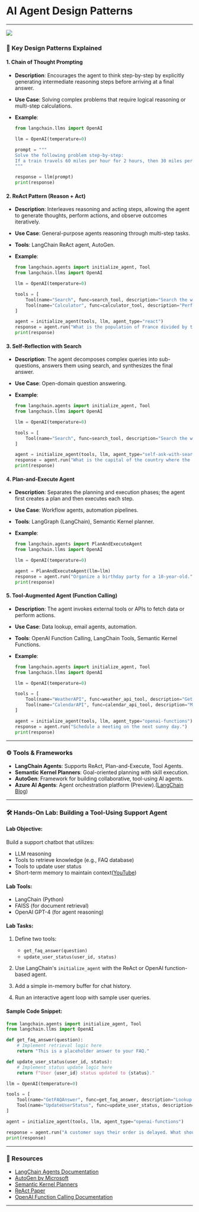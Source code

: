 # AI Agent Design Patterns

---
![](https://markovate.com/wp-content/uploads/2024/06/Understanding-AI-Agents-1.webp)
### 🧠 Key Design Patterns Explained

#### 1. **Chain of Thought Prompting**

* **Description**: Encourages the agent to think step-by-step by explicitly generating intermediate reasoning steps before arriving at a final answer.
* **Use Case**: Solving complex problems that require logical reasoning or multi-step calculations.
* **Example**:

  ```python
  from langchain.llms import OpenAI

  llm = OpenAI(temperature=0)

  prompt = """
  Solve the following problem step-by-step:
  If a train travels 60 miles per hour for 2 hours, then 30 miles per hour for 1 hour, how far does it travel in total?
  """

  response = llm(prompt)
  print(response)
  ```
#### 2. **ReAct Pattern (Reason + Act)**

* **Description**: Interleaves reasoning and acting steps, allowing the agent to generate thoughts, perform actions, and observe outcomes iteratively.
* **Use Case**: General-purpose agents reasoning through multi-step tasks.
* **Tools**: LangChain ReAct agent, AutoGen.
* **Example**:

  ```python
  from langchain.agents import initialize_agent, Tool
  from langchain.llms import OpenAI

  llm = OpenAI(temperature=0)

  tools = [
      Tool(name="Search", func=search_tool, description="Search the web"),
      Tool(name="Calculator", func=calculator_tool, description="Perform calculations")
  ]

  agent = initialize_agent(tools, llm, agent_type="react")
  response = agent.run("What is the population of France divided by the area of France?")
  print(response)
  ```



#### 3. **Self-Reflection with Search**

* **Description**: The agent decomposes complex queries into sub-questions, answers them using search, and synthesizes the final answer.
* **Use Case**: Open-domain question answering.
* **Example**:

  ```python
  from langchain.agents import initialize_agent, Tool
  from langchain.llms import OpenAI

  llm = OpenAI(temperature=0)

  tools = [
      Tool(name="Search", func=search_tool, description="Search the web")
  ]

  agent = initialize_agent(tools, llm, agent_type="self-ask-with-search")
  response = agent.run("What is the capital of the country where the Eiffel Tower is located?")
  print(response)
  ```



#### 4. **Plan-and-Execute Agent**

* **Description**: Separates the planning and execution phases; the agent first creates a plan and then executes each step.
* **Use Case**: Workflow agents, automation pipelines.
* **Tools**: LangGraph (LangChain), Semantic Kernel planner.
* **Example**:

  ```python
  from langchain.agents import PlanAndExecuteAgent
  from langchain.llms import OpenAI

  llm = OpenAI(temperature=0)

  agent = PlanAndExecuteAgent(llm=llm)
  response = agent.run("Organize a birthday party for a 10-year-old.")
  print(response)
  ```


#### 5. **Tool-Augmented Agent (Function Calling)**

* **Description**: The agent invokes external tools or APIs to fetch data or perform actions.
* **Use Case**: Data lookup, email agents, automation.
* **Tools**: OpenAI Function Calling, LangChain Tools, Semantic Kernel Functions.
* **Example**:

  ```python
  from langchain.agents import initialize_agent, Tool
  from langchain.llms import OpenAI

  llm = OpenAI(temperature=0)

  tools = [
      Tool(name="WeatherAPI", func=weather_api_tool, description="Get weather information"),
      Tool(name="CalendarAPI", func=calendar_api_tool, description="Manage calendar events")
  ]

  agent = initialize_agent(tools, llm, agent_type="openai-functions")
  response = agent.run("Schedule a meeting on the next sunny day.")
  print(response)
  ```
---

### ⚙️ Tools & Frameworks

* **LangChain Agents**: Supports ReAct, Plan-and-Execute, Tool Agents.
* **Semantic Kernel Planners**: Goal-oriented planning with skill execution.
* **AutoGen**: Framework for building collaborative, tool-using AI agents.
* **Azure AI Agents**: Agent orchestration platform (Preview).([LangChain Blog][5])

---

### 🛠️ Hands-On Lab: Building a Tool-Using Support Agent

#### Lab Objective:

Build a support chatbot that utilizes:

* LLM reasoning
* Tools to retrieve knowledge (e.g., FAQ database)
* Tools to update user status
* Short-term memory to maintain context([YouTube][6])

#### Lab Tools:

* LangChain (Python)
* FAISS (for document retrieval)
* OpenAI GPT-4 (for agent reasoning)

#### Lab Tasks:

1. Define two tools:

   * `get_faq_answer(question)`
   * `update_user_status(user_id, status)`
2. Use LangChain's `initialize_agent` with the ReAct or OpenAI function-based agent.
3. Add a simple in-memory buffer for chat history.
4. Run an interactive agent loop with sample user queries.

#### Sample Code Snippet:

```python
from langchain.agents import initialize_agent, Tool
from langchain.llms import OpenAI

def get_faq_answer(question):
    # Implement retrieval logic here
    return "This is a placeholder answer to your FAQ."

def update_user_status(user_id, status):
    # Implement status update logic here
    return f"User {user_id} status updated to {status}."

llm = OpenAI(temperature=0)

tools = [
    Tool(name="GetFAQAnswer", func=get_faq_answer, description="Lookup product FAQ"),
    Tool(name="UpdateUserStatus", func=update_user_status, description="Update user status in CRM")
]

agent = initialize_agent(tools, llm, agent_type="openai-functions")

response = agent.run("A customer says their order is delayed. What should I do?")
print(response)
```

---

### 🔗 Resources

* [LangChain Agents Documentation](https://docs.langchain.com/docs/components/agents)
* [AutoGen by Microsoft](https://github.com/microsoft/autogen)
* [Semantic Kernel Planners](https://github.com/microsoft/semantic-kernel)
* [ReAct Paper](https://arxiv.org/abs/2210.03629)
* [OpenAI Function Calling Documentation](https://platform.openai.com/docs/guides/function-calling)

---

[1]: https://newsletter.theaiedge.io/p/introduction-to-langchain-prompt?utm_source=chatgpt.com "Introduction to LangChain: Prompt Engineering Fundamentals"
[2]: https://python.langchain.com/v0.1/docs/modules/agents/agent_types/react/?utm_source=chatgpt.com "ReAct - ️ LangChain"
[3]: https://dev.to/jamesli/react-vs-plan-and-execute-a-practical-comparison-of-llm-agent-patterns-4gh9?utm_source=chatgpt.com "ReAct vs Plan-and-Execute: A Practical Comparison of LLM Agent ..."
[4]: https://datasciencedojo.com/newsletter/ai-agents-llms/?utm_source=chatgpt.com "AI Agents - The Next Big Leap of Generative AI in 2024"
[5]: https://blog.langchain.dev/planning-agents/?utm_source=chatgpt.com "Plan-and-Execute Agents - LangChain Blog"
[6]: https://www.youtube.com/watch?v=f7DBBeMFlTk&utm_source=chatgpt.com "5 AI Agent design patterns to use in your next app - YouTube"
